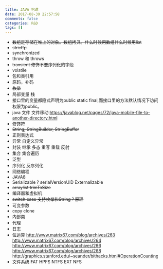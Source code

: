 ```yaml
---
title: JAVA 拾遗
date: 2017-08-30 22:57:58
comments: false
categories: R&D
tags: []
---
```


* ~~数组是存储在堆上的对象。数组拷贝。什么时候用数组什么时候用list~~
* ~~strictfp~~
* synchronized
* throw 和 throws
* ~~transient 修饰不要序列化的字段~~
* volatile
* 包和类引用
* 原码，补码
* ~~枚举~~
* 局部变量 栈
* 接口里的变量都隐式声明为public static final,而接口里的方法默认情况下访问权限为public。
* java 文件 文件移动 https://javablog.net/pages/72/java-mobile-file-to-another-directory.html
* 修饰符
* ~~String, StringBuilder, StringBuffer~~
* 正则表达式
* 异常 自定义异常
* 封装 继承 多态 重写 重载 反射
* 集合 集合遍历
* 泛型
* 序列化 反序列化
* 网络编程
* JAVA8
* Serializable ? serialVersionUID  Externalizable 
* ~~arraylist trimToSize~~
* 编译器和虚拟机
* ~~switch case 支持枚举和String？原理~~
* 可变参数
* copy clone
* 内部类
* 代理
* 日志
* 位运算 
    http://www.matrix67.com/blog/archives/263
    http://www.matrix67.com/blog/archives/264
    http://www.matrix67.com/blog/archives/266
    http://www.matrix67.com/blog/archives/268
    http://graphics.stanford.edu/~seander/bithacks.html#OperationCounting
* 文件系统 FAT HPFS NTFS EXT NFS